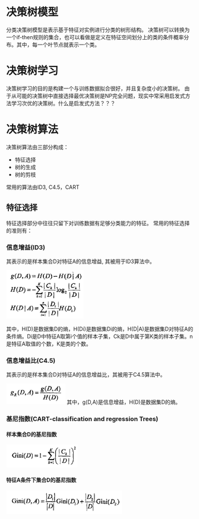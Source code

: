 # 决策树模型
分类决策树模型是表示基于特征对实例进行分类的树形结构。
决策树可以转换为一个if-then规则的集合，也可以看做是定义在特征空间划分上的类的条件概率分布。其中，每一个叶节点就表示一个类。
# 决策树学习
决策树学习的目的是构建一个与训练数据拟合很好，并且复杂度小的决策树。
由于从可能的决策树中直接选择最优决策树是NP完全问题，现实中常采用启发式方法学习次优的决策树。什么是启发式方法？？？
# 决策树算法
决策树算法由三部分构成：
- 特征选择
- 树的生成
- 树的剪枝

常用的算法由ID3, C4.5，CART

## 特征选择
特征选择部分中往往只留下对训练数据有足够分类能力的特征。
常用的特征选择的准则有：
### 信息增益(ID3)
其表示的是样本集合D对特征A的信息增益, 其被用于ID3算法中。

![](./img/信息增益.png)

其中，H(D)是数据集D的熵，H(Di)是数据集Di的熵，H(D|A)是数据集D对特征A的条件熵。Di是D中特征A取第i个值的样本子集，Ck是D中属于第K类的样本子集。n是特征A取值的个数，K是类的个数。
### 信息增益比(C4.5)
其表示的是样本集合D对特征A的信息增益比，其被用于C4.5算法中。

![](./img/信息增益比.png)
其中，g(D,A)是信息增益，H(D)是数据集D的熵。
### 基尼指数(CART-classification and regression Trees)
#### 样本集合D的基尼指数

![](./img/样本集合基尼指数.png)

#### 特征A条件下集合D的基尼指数

![](./img/特征基尼指数.png)
